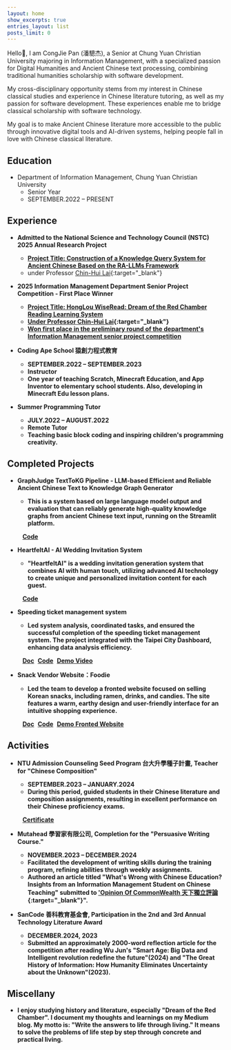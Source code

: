 ```yaml
---
layout: home
show_excerpts: true
entries_layout: list
posts_limit: 0
---
```


<p data-i18n="intro-para1">Hello👋, I am CongJie Pan (潘驄杰), a Senior at Chung Yuan Christian University majoring in Information Management, with a specialized passion for Digital Humanities and Ancient Chinese text processing, combining traditional humanities scholarship with software development.</p>

<p data-i18n="intro-para2">My cross-disciplinary opportunity stems from my interest in Chinese classical studies and experience in Chinese literature tutoring, as well as my passion for software development. These experiences enable me to bridge classical scholarship with software technology.</p>

<p data-i18n="intro-para3">My goal is to make Ancient Chinese literature more accessible to the public through innovative digital tools and AI-driven systems, helping people fall in love with Chinese classical literature.</p>

<div class="content-section" markdown="1">

## <span data-i18n="education">Education</span>

- <span data-i18n="edu-cycu">Department of Information Management, Chung Yuan Christian University</span>
  - <span data-i18n="edu-junior">Senior Year</span>
  - <span data-i18n="edu-period">SEPTEMBER.2022 – PRESENT</span>

</div>

<div class="content-section" markdown="1">

## <span data-i18n="experience">Experience</span>

- **<span data-i18n="exp-nstc-title">Admitted to the National Science and Technology Council (NSTC) 2025 Annual Research Project</span>**
  - <a href="./PDF/The_Construction_of_an_Ancient_Chinese_Knowledge_Query_System.pdf" target="_blank"><strong><span data-i18n="exp-nstc-project">Project Title: Construction of a Knowledge Query System for Ancient Chinese Based on the RA-LLMs Framework</span></strong></a>
  - <span data-i18n="exp-nstc-under">under Professor</span> [Chin-Hui Lai](https://chlai045.github.io/){:target="_blank"}

- **<span data-i18n="exp-dept-comp-title">2025 Information Management Department Senior Project Competition - First Place Winner</span>**
  - <a href="./PDF/HongLou_WiseRead_proposal.pdf" target="_blank"><strong><span data-i18n="exp-dept-comp-project">Project Title: HongLou WiseRead: Dream of the Red Chamber Reading Learning System</span>
  - <span data-i18n="exp-nstc-under">Under Professor</span> [Chin-Hui Lai](https://chlai045.github.io/){:target="_blank"}
  - <a href="./images/113-2-departmentInitialCompetion-1prize.jpg" target="_blank"><span data-i18n="exp-dept-comp-achievement">Won first place in the preliminary round of the department's Information Management senior project competition</span></a>

- **<span data-i18n="exp-ape-title">Coding Ape School 猿創力程式教育</span>**
  - <span data-i18n="exp-ape-period">SEPTEMBER.2022 – SEPTEMBER.2023</span>
  - <span data-i18n="exp-ape-role">Instructor</span>
  - <span data-i18n="exp-ape-desc">One year of teaching Scratch, Minecraft Education, and App Inventor to elementary school students. Also, developing in Minecraft Edu lesson plans.</span>

- **<span data-i18n="exp-tutor-title">Summer Programming Tutor</span>**
  - <span data-i18n="exp-tutor-period">JULY.2022 – AUGUST.2022</span>
  - <span data-i18n="exp-tutor-role">Remote Tutor</span>
  - <span data-i18n="exp-tutor-desc">Teaching basic block coding and inspiring children's programming creativity.</span>
</div>

<div class="content-section" markdown="1">

## <span data-i18n="projects">Completed Projects</span>

- **<span data-i18n="proj-graphjudge-title">GraphJudge TextToKG Pipeline - LLM-based Efficient and Reliable Ancient Chinese Text to Knowledge Graph Generator</span>**
  - <span data-i18n="proj-graphjudge-desc">This is a system based on large language model output and evaluation that can reliably generate high-quality knowledge graphs from ancient Chinese text input, running on the Streamlit platform.</span>

  &nbsp;&nbsp;<a href="https://reurl.cc/GNRMLd" class="project-link" target="_blank"><i class="fab fa-github" style="margin-right: 5px;"></i><span data-i18n="proj-graphjudge-code">Code</span></a>

- **<span data-i18n="proj-heartfelt-title">HeartfeltAI - AI Wedding Invitation System</span>**
  - <span data-i18n="proj-heartfelt-desc">"HeartfeltAI" is a wedding invitation generation system that combines AI with human touch, utilizing advanced AI technology to create unique and personalized invitation content for each guest.</span>

  &nbsp;&nbsp;<a href="https://github.com/CongJie-Pan/HeartfeltAI_SE_MidtermPJ" class="project-link" target="_blank"><i class="fab fa-github" style="margin-right: 5px;"></i><span data-i18n="proj-heartfelt-code">Code</span></a>

- **<span data-i18n="proj-ticket-title">Speeding ticket management system</span>**
  - <span data-i18n="proj-ticket-desc">Led system analysis, coordinated tasks, and ensured the successful completion of the speeding ticket management system. The project integrated with the Taipei City Dashboard, enhancing data analysis efficiency.</span>
  
  &nbsp;&nbsp;<a href="https://github.com/CongJie-Pan/SA_FinalProject/blob/JayPan/%E6%96%87%E6%9B%B8%E6%AA%94%E6%A1%88/%E8%A6%8F%E6%A0%BC%E6%9B%B8/%E6%9C%9F%E6%9C%AB%E8%B6%85%E9%80%9F%E7%BD%B0%E5%96%AE%E8%99%95%E7%90%86%E7%B3%BB%E7%B5%B1%20%E8%A6%8F%E6%A0%BC%E6%9B%B8%20%E7%AC%AC%E4%BA%8C%E7%B5%84.pdf" class="project-link" target="_blank"><i class="fas fa-file-alt" style="margin-right: 5px;"></i><span data-i18n="proj-ticket-doc">Doc</span></a> <span class="link-divider"></span> <a href="https://github.com/CongJie-Pan/SA_FinalProject" class="project-link" target="_blank"><i class="fab fa-github" style="margin-right: 5px;"></i><span data-i18n="proj-ticket-code">Code</span></a><span class="link-divider"></span> <a href="https://github.com/CongJie-Pan/SA_FinalProject?tab=readme-ov-file#demo-video" class="project-link" target="_blank"><i class="fas fa-video" style="margin-right: 5px;"></i><span data-i18n="proj-ticket-demo">Demo Video</span></a>

- **<span data-i18n="proj-foodie-title">Snack Vendor Website：Foodie</span>**
  - <span data-i18n="proj-foodie-desc">Led the team to develop a fronted website focused on selling Korean snacks, including ramen, drinks, and candies. The site features a warm, earthy design and user-friendly interface for an intuitive shopping experience.</span>
  
  &nbsp;&nbsp;<a href="https://github.com/CongJie-Pan/Foodie_Front-end/blob/main/%E8%AA%AA%E6%98%8E%E6%96%87%E4%BB%B6/%E5%A4%9A%E5%AA%92%E9%AB%94%E7%A8%8B%E5%BC%8F%E8%A8%AD%E8%A8%88%E6%9C%9F%E6%9C%AB%E8%AA%AA%E6%98%8E%E6%96%87%E4%BB%B6.pdf" class="project-link" target="_blank"><i class="fas fa-file-alt" style="margin-right: 5px;"></i><span data-i18n="proj-foodie-doc">Doc</span></a> <span class="link-divider"></span> <a href="https://github.com/CongJie-Pan/Foodie_Front-end" class="project-link" target="_blank"><i class="fab fa-github" style="margin-right: 5px;"></i><span data-i18n="proj-foodie-code">Code</span></a> <span class="link-divider"></span> <a href="https://congjie-pan.github.io/Foodie_Front-end/" class="project-link" target="_blank"><i class="fas fa-desktop" style="margin-right: 5px;"></i><span data-i18n="proj-foodie-demo">Demo Fronted Website</span></a>
</div>

<div class="content-section" markdown="1">

## <span data-i18n="activities">Activities</span>

- **<span data-i18n="act-ntu-title">NTU Admission Counseling Seed Program 台大升學種子計畫, Teacher for "Chinese Composition"</span>**
  - <span data-i18n="act-ntu-period">SEPTEMBER.2023 – JANUARY.2024</span>
  - <span data-i18n="act-ntu-desc">During this period, guided students in their Chinese literature and composition assignments, resulting in excellent performance on their Chinese proficiency exams.</span>

  &nbsp;&nbsp;<a href="./images/NTUSeedChiTeacher_Certificate_IMG.jpg" class="project-link" target="_blank"><i class="fas fa-certificate" style="margin-right: 5px;"></i><span data-i18n="act-ntu-certificate">Certificate</span></a>

- **<span data-i18n="act-mutahead-title">Mutahead 學習家有限公司, Completion for the "Persuasive Writing Course."</span>**
  - <span data-i18n="act-mutahead-period">NOVEMBER.2023 – DECEMBER.2024</span>
  - <span data-i18n="act-mutahead-desc1">Facilitated the development of writing skills during the training program, refining abilities through weekly assignments.</span> 
  - <span data-i18n="act-mutahead-desc2">Authored an article titled "What's Wrong with Chinese Education? Insights from an Information Management Student on Chinese Teaching" submitted to</span> [<span data-i18n="act-mutahead-link">'Opinion Of CommonWealth 天下獨立評論</span>](https://reurl.cc/E4y061){:target="_blank"}".

- **<span data-i18n="act-sancode-title">SanCode 善科教育基金會, Participation in the 2nd and 3rd Annual Technology Literature Award</span>**
  - <span data-i18n="act-sancode-period">DECEMBER.2024, 2023</span>
  - <span data-i18n="act-sancode-desc">Submitted an approximately 2000-word reflection article for the competition after reading Wu Jun's "Smart Age: Big Data and Intelligent revolution redefine the future"(2024) and "The Great History of Information: How Humanity Eliminates Uncertainty about the Unknown"(2023).</span>
</div>

<!-- Language Proficiency Test section - Currently hidden
<div class="content-section" markdown="1">

## <span data-i18n="language-proficiency">Language Proficiency Test</span>

- <span data-i18n="lang-toefl-label">TOEFL ITP Score</span>: <span data-i18n="lang-toefl-score">503</span>
- <span data-i18n="lang-toeic-label">TOEIC Score</span>: <span data-i18n="lang-toeic-score">735</span>
</div>
-->

<div class="content-section" markdown="1">

## <span data-i18n="miscellany">Miscellany</span>
- <span data-i18n="misc-desc">I enjoy studying history and literature, especially "Dream of the Red Chamber". I document my thoughts and learnings on my Medium blog. My motto is: "Write the answers to life through living." It means to solve the problems of life step by step through concrete and practical living.</span>
</div>